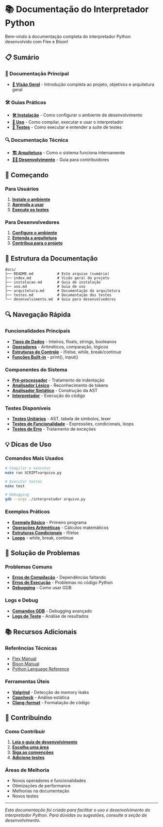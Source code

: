 # 📚 Documentação do Interpretador Python

Bem-vindo à documentação completa do interpretador Python desenvolvido com Flex e Bison!

## 📋 Sumário

### 🎯 Documentação Principal
- **[📖 Visão Geral](index.md)** - Introdução completa ao projeto, objetivos e arquitetura geral

### 🛠️ Guias Práticos
- **[🛠️ Instalação](instalacao.md)** - Como configurar o ambiente de desenvolvimento
- **[🚀 Uso](uso.md)** - Como compilar, executar e usar o interpretador
- **[🧪 Testes](testes.md)** - Como executar e entender a suite de testes

### 🔍 Documentação Técnica
- **[🏗️ Arquitetura](arquitetura.md)** - Como o sistema funciona internamente
- **[👨‍💻 Desenvolvimento](desenvolvimento.md)** - Guia para contribuidores

## 🚀 Começando

### Para Usuários
1. **[Instale o ambiente](instalacao.md)**
2. **[Aprenda a usar](uso.md)**
3. **[Execute os testes](testes.md)**

### Para Desenvolvedores
1. **[Configure o ambiente](instalacao.md)**
2. **[Entenda a arquitetura](arquitetura.md)**
3. **[Contribua para o projeto](desenvolvimento.md)**

## 📁 Estrutura da Documentação

```
docs/
├── README.md           # Este arquivo (sumário)
├── index.md            # Visão geral do projeto
├── instalacao.md       # Guia de instalação
├── uso.md              # Guia de uso
├── arquitetura.md      # Documentação da arquitetura
├── testes.md           # Documentação dos testes
└── desenvolvimento.md  # Guia para desenvolvedores
```

## 🔍 Navegação Rápida

### Funcionalidades Principais
- **[Tipos de Dados](uso.md#tipos-de-dados)** - Inteiros, floats, strings, booleanos
- **[Operadores](uso.md#operadores)** - Aritméticos, comparação, lógicos
- **[Estruturas de Controle](uso.md#estruturas-de-controle)** - if/else, while, break/continue
- **[Funções Built-in](uso.md#funções-built-in)** - print(), input()

### Componentes do Sistema
- **[Pré-processador](arquitetura.md#1-pré-processador-indent_preprocpy)** - Tratamento de indentação
- **[Analisador Léxico](arquitetura.md#2-analisador-léxico-lexerlexerl)** - Reconhecimento de tokens
- **[Analisador Sintático](arquitetura.md#3-analisador-sintático-parserparsery)** - Construção da AST
- **[Interpretador](arquitetura.md#5-interpretador-parserinterpretadorc)** - Execução do código

### Testes Disponíveis
- **[Testes Unitários](testes.md#testes-unitários-c)** - AST, tabela de símbolos, lexer
- **[Testes de Funcionalidade](testes.md#testes-de-funcionalidade-python)** - Expressões, condicionais, loops
- **[Testes de Erro](testes.md#testes-de-erro)** - Tratamento de exceções

## 💡 Dicas de Uso

### Comandos Mais Usados
```bash
# Compilar e executar
make run SCRIPT=arquivo.py

# Executar testes
make test

# Debugging
gdb --args ./interpretador arquivo.py
```

### Exemplos Práticos
- **[Exemplo Básico](uso.md#exemplo-de-uso)** - Primeiro programa
- **[Operações Aritméticas](uso.md#operações-aritméticas)** - Cálculos matemáticos
- **[Estruturas Condicionais](uso.md#condicionais)** - if/else
- **[Loops](uso.md#loops)** - while, break, continue

## 🐛 Solução de Problemas

### Problemas Comuns
- **[Erros de Compilação](instalacao.md#solução-de-problemas)** - Dependências faltando
- **[Erros de Execução](uso.md#tratamento-de-erros)** - Problemas no código Python
- **[Debugging](uso.md#debugging)** - Como usar GDB

### Logs e Debug
- **[Comandos GDB](uso.md#comandos-gdb-úteis)** - Debugging avançado
- **[Logs de Teste](testes.md#logs-detalhados)** - Análise de resultados

## 📚 Recursos Adicionais

### Referências Técnicas
- [Flex Manual](https://westes.github.io/flex/manual/)
- [Bison Manual](https://www.gnu.org/software/bison/manual/)
- [Python Language Reference](https://docs.python.org/3/reference/)

### Ferramentas Úteis
- **[Valgrind](desenvolvimento.md#ferramentas-de-desenvolvimento)** - Detecção de memory leaks
- **[Cppcheck](desenvolvimento.md#ferramentas-de-desenvolvimento)** - Análise estática
- **[Clang-format](desenvolvimento.md#ferramentas-de-desenvolvimento)** - Formatação de código

## 🤝 Contribuindo

### Como Contribuir
1. **[Leia o guia de desenvolvimento](desenvolvimento.md)**
2. **[Escolha uma área](desenvolvimento.md#áreas-para-contribuição)**
3. **[Siga as convenções](desenvolvimento.md#convenções-de-código)**
4. **[Adicione testes](desenvolvimento.md#adicionando-novos-testes)**

### Áreas de Melhoria
- Novos operadores e funcionalidades
- Otimizações de performance
- Melhorias na documentação
- Novos testes

---

*Esta documentação foi criada para facilitar o uso e desenvolvimento do interpretador Python. Para dúvidas ou sugestões, consulte a seção de desenvolvimento.* 